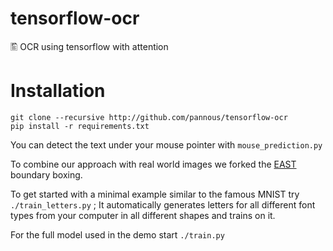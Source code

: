# tensorflow-ocr
🖺 OCR using tensorflow with attention

# Installation
```
git clone --recursive http://github.com/pannous/tensorflow-ocr
pip install -r requirements.txt

```
You can detect the text under your mouse pointer with `mouse_prediction.py`

To combine our approach with real world images we forked the [EAST](https://github.com/quasiris/EAST) boundary boxing.


To get started with a minimal example similar to the famous MNIST try
`./train_letters.py` ;
It automatically generates letters for all different font types from your computer in all different shapes and trains on it.

For the full model used in the demo start `./train.py`

